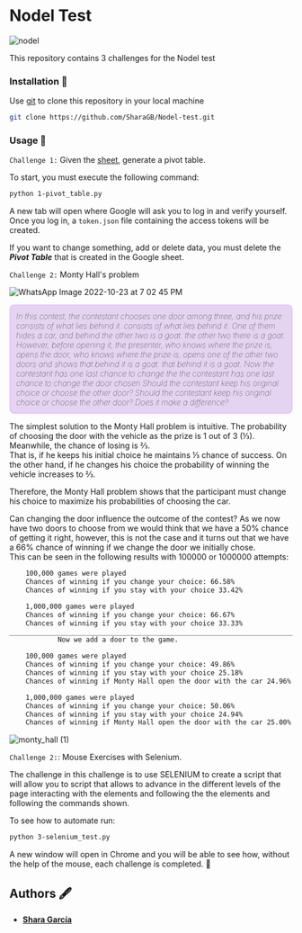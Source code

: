 # Nodel Test
![nodel](https://user-images.githubusercontent.com/90220978/197424636-63b5e6e3-eb92-415c-8259-fb0aac10cccd.png)

This repository contains 3 challenges for the Nodel test

### Installation 🔧
Use [git](https://docs.github.com/en/repositories/creating-and-managing-repositories/cloning-a-repository) to clone this repository in your local machine

```bash
git clone https://github.com/SharaGB/Nodel-test.git
```

### Usage 👾
<code>Challenge 1:</code> Given the [sheet](https://docs.google.com/spreadsheets/d/1uUrOMM_n2gtf1TjFNiKj4UC_fC6Z-XN06c_Yfvrwipo/edit#gid=0), generate a pivot table.

To start, you must execute the following command:
```bash
python 1-pivot_table.py
```
A new tab will open where Google will ask you to log in and verify yourself. Once you log in, a <code>token.json</code> file containing the access tokens will be created.

If you want to change something, add or delete data, you must delete the ***Pivot Table*** that is created in the Google sheet.

<code>Challenge 2:</code> Monty Hall's problem

![WhatsApp Image 2022-10-23 at 7 02 45 PM](https://user-images.githubusercontent.com/90220978/197424872-44def626-5a54-45cf-affa-d8f0793d5243.jpeg)

<p style="background: #e5d3f2; color: #030303; font-weight: lighter; font-style: italic; padding: 10px; border: 2px solid #e6c5fc; border-radius: 8px;">In this contest, the contestant chooses one door among three, and his prize consists of what lies behind it.
consists of what lies behind it. One of them hides a car, and behind the other two is a goat.
the other two there is a goat. However, before opening it, the presenter, who knows where the prize is, opens the door,
who knows where the prize is, opens one of the other two doors and shows that behind it is a goat.
that behind it is a goat. Now the contestant has one last chance to change the
the contestant has one last chance to change the door chosen Should the contestant keep his original choice or choose the other door?
Should the contestant keep his original choice or choose the other door? Does it make a difference?</p>

The simplest solution to the Monty Hall problem is intuitive. The probability of choosing the door with the vehicle as the prize is 1 out of 3 (⅓). Meanwhile, the chance of losing is ⅔.
<br>
That is, if he keeps his initial choice he maintains ⅓ chance of success. On the other hand, if he changes his choice the probability of winning the vehicle increases to ⅔.

Therefore, the Monty Hall problem shows that the participant must change his choice to maximize his probabilities of choosing the car.

Can changing the door influence the outcome of the contest? As we now have two doors to choose from we would think that we have a 50% chance of getting it right, however, this is not the case and it turns out that we have a 66% chance of winning if we change the door we initially chose.
<br>
This can be seen in the following results with 100000 or 1000000 attempts:

```bash
    100,000 games were played
    Chances of winning if you change your choice: 66.58%  
    Chances of winning if you stay with your choice 33.42%

    1,000,000 games were played
    Chances of winning if you change your choice: 66.67%  
    Chances of winning if you stay with your choice 33.33%
_______________________________________________________________________________________________ 
            Now we add a door to the game.

    100,000 games were played
    Chances of winning if you change your choice: 49.86% 
    Chances of winning if you stay with your choice 25.18%
    Chances of winning if Monty Hall open the door with the car 24.96%

    1,000,000 games were played
    Chances of winning if you change your choice: 50.06%
    Chances of winning if you stay with your choice 24.94%
    Chances of winning if Monty Hall open the door with the car 25.00%
```
![monty_hall (1)](https://user-images.githubusercontent.com/90220978/197424644-93f5f2d2-7339-4db0-a772-69d297217a63.jpg)

<code>Challenge 2:</code>: Mouse Exercises with Selenium.

The challenge in this challenge is to use SELENIUM to create a script that will allow you to
script that allows to advance in the different levels of the page interacting with the elements and following the
the elements and following the commands shown.

To see how to automate run:
```bash
python 3-selenium_test.py
```
A new window will open in Chrome and you will be able to see how, without the help of the mouse, each challenge is completed. 🎉

## Authors 🖋️

* [__Shara García__](https://www.linkedin.com/in/sharagb/)
